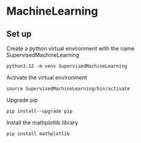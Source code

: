 # MachineLearning
## Set up
Create a python virtual environment with the name SupervisedMachineLearning
``` 
python3.12 -m venv SupervisedMachineLearning 
```
Activate the virtual environment
```
source SupervisedMachineLearning/bin/activate
```
Upgrade pip
```
pip install--upgrade pip
```
Install the mathplotlib library
```
pip install mathplotlib
```
